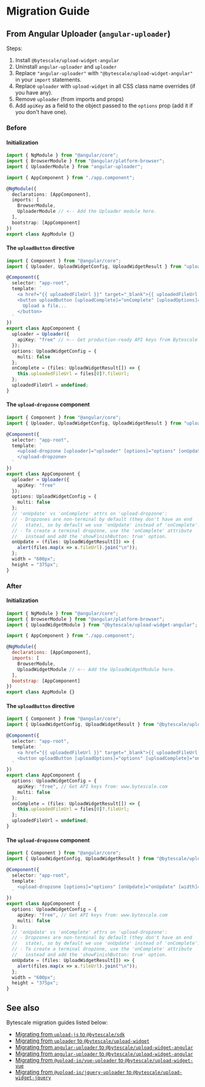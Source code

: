 # Migration Guide

## From Angular Uploader (`angular-uploader`)

Steps:

1. Install `@bytescale/upload-widget-angular`
2. Uninstall `angular-uploader` and `uploader`
3. Replace `"angular-uploader"` with `"@bytescale/upload-widget-angular"` in your `import` statements.
4. Replace `uploader` with `upload-widget` in all CSS class name overrides (if you have any).
5. Remove `uploader` (from imports and props)
6. Add `apiKey` as a field to the object passed to the `options` prop (add it if you don't have one).

### Before

#### Initialization

```typescript
import { NgModule } from "@angular/core";
import { BrowserModule } from "@angular/platform-browser";
import { UploaderModule } from "angular-uploader";

import { AppComponent } from "./app.component";

@NgModule({
  declarations: [AppComponent],
  imports: [
    BrowserModule,
    UploaderModule // <-- Add the Uploader module here.
  ],
  bootstrap: [AppComponent]
})
export class AppModule {}
```

#### The `uploadButton` directive

```typescript
import { Component } from "@angular/core";
import { Uploader, UploadWidgetConfig, UploadWidgetResult } from "uploader";

@Component({
  selector: "app-root",
  template: `
    <a href="{{ uploadedFileUrl }}" target="_blank">{{ uploadedFileUrl }}</a>
    <button uploadButton [uploadComplete]="onComplete" [uploadOptions]="options" [uploader]="uploader">
      Upload a file...
    </button>
  `
})
export class AppComponent {
  uploader = Uploader({
    apiKey: "free" // <-- Get production-ready API keys from Bytescale
  });
  options: UploadWidgetConfig = {
    multi: false
  };
  onComplete = (files: UploadWidgetResult[]) => {
    this.uploadedFileUrl = files[0]?.fileUrl;
  };
  uploadedFileUrl = undefined;
}
```

#### The `upload-dropzone` component

```typescript
import { Component } from "@angular/core";
import { Uploader, UploadWidgetConfig, UploadWidgetResult } from "uploader";

@Component({
  selector: "app-root",
  template: `
    <upload-dropzone [uploader]="uploader" [options]="options" [onUpdate]="onUpdate" [width]="width" [height]="height">
    </upload-dropzone>
  `
})
export class AppComponent {
  uploader = Uploader({
    apiKey: "free"
  });
  options: UploadWidgetConfig = {
    multi: false
  };
  // 'onUpdate' vs 'onComplete' attrs on 'upload-dropzone':
  // - Dropzones are non-terminal by default (they don't have an end
  //   state), so by default we use 'onUpdate' instead of 'onComplete'.
  // - To create a terminal dropzone, use the 'onComplete' attribute
  //   instead and add the 'showFinishButton: true' option.
  onUpdate = (files: UploadWidgetResult[]) => {
    alert(files.map(x => x.fileUrl).join("\n"));
  };
  width = "600px";
  height = "375px";
}
```

### After

#### Initialization

```javascript
import { NgModule } from "@angular/core";
import { BrowserModule } from "@angular/platform-browser";
import { UploadWidgetModule } from "@bytescale/upload-widget-angular";

import { AppComponent } from "./app.component";

@NgModule({
  declarations: [AppComponent],
  imports: [
    BrowserModule,
    UploadWidgetModule // <-- Add the UploadWidgetModule here.
  ],
  bootstrap: [AppComponent]
})
export class AppModule {}
```

#### The `uploadButton` directive

```typescript
import { Component } from "@angular/core";
import { UploadWidgetConfig, UploadWidgetResult } from "@bytescale/upload-widget";

@Component({
  selector: "app-root",
  template: `
    <a href="{{ uploadedFileUrl }}" target="_blank">{{ uploadedFileUrl }}</a>
    <button uploadButton [uploadOptions]="options" [uploadComplete]="onComplete">Upload a file...</button>
  `
})
export class AppComponent {
  options: UploadWidgetConfig = {
    apiKey: "free", // Get API keys from: www.bytescale.com
    multi: false
  };
  onComplete = (files: UploadWidgetResult[]) => {
    this.uploadedFileUrl = files[0]?.fileUrl;
  };
  uploadedFileUrl = undefined;
}
```

#### The `upload-dropzone` component

```typescript
import { Component } from "@angular/core";
import { UploadWidgetConfig, UploadWidgetResult } from "@bytescale/upload-widget";

@Component({
  selector: "app-root",
  template: `
    <upload-dropzone [options]="options" [onUpdate]="onUpdate" [width]="width" [height]="height"> </upload-dropzone>
  `
})
export class AppComponent {
  options: UploadWidgetConfig = {
    apiKey: "free", // Get API keys from: www.bytescale.com
    multi: false
  };
  // 'onUpdate' vs 'onComplete' attrs on 'upload-dropzone':
  // - Dropzones are non-terminal by default (they don't have an end
  //   state), so by default we use 'onUpdate' instead of 'onComplete'.
  // - To create a terminal dropzone, use the 'onComplete' attribute
  //   instead and add the 'showFinishButton: true' option.
  onUpdate = (files: UploadWidgetResult[]) => {
    alert(files.map(x => x.fileUrl).join("\n"));
  };
  width = "600px";
  height = "375px";
}
```

## See also

Bytescale migration guides listed below:

- [Migrating from `upload-js` to `@bytescale/sdk`](https://github.com/bytescale/bytescale-javascript-sdk/blob/main/MIGRATE.md)
- [Migrating from `uploader` to `@bytescale/upload-widget`](https://github.com/bytescale/bytescale-upload-widget/blob/main/MIGRATE.md)
- [Migrating from `angular-uploader` to `@bytescale/upload-widget-angular`](https://github.com/bytescale/bytescale-upload-widget-angular/blob/main/MIGRATE.md)
- [Migrating from `angular-uploader` to `@bytescale/upload-widget-angular`](https://github.com/bytescale/bytescale-upload-widget-angular/blob/main/MIGRATE.md)
- [Migrating from `@upload-io/vue-uploader` to `@bytescale/upload-widget-vue`](https://github.com/bytescale/bytescale-upload-widget-vue/blob/main/MIGRATE.md)
- [Migrating from `@upload-io/jquery-uploader` to `@bytescale/upload-widget-jquery`](https://github.com/bytescale/bytescale-upload-widget-jquery/blob/main/MIGRATE.md)
